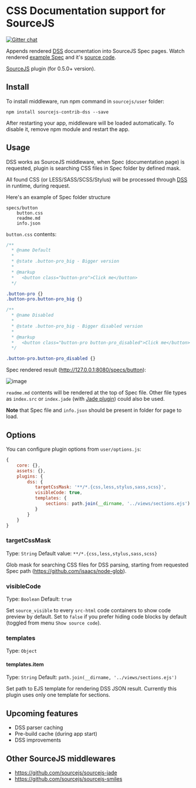 # CSS Documentation support for SourceJS

[![Gitter chat](https://badges.gitter.im/gitterHQ/gitter.png)](https://gitter.im/sourcejs/Source)

Appends rendered [DSS](https://github.com/darcyclarke/DSS) documentation into SourceJS Spec pages. Watch rendered [example Spec](http://sourcejs.com/specs/examples/dss/) and it's [source code](https://github.com/sourcejs/examples/blob/master/dss/css/dss.css).

[SourceJS](http://sourcejs.com) plugin (for 0.5.0+ version).

## Install

To install middleware, run npm command in `sourcejs/user` folder:

```
npm install sourcejs-contrib-dss --save
```

After restarting your app, middleware will be loaded automatically. To disable it, remove npm module and restart the app.

## Usage

DSS works as SourceJS middleware, when Spec (documentation page) is requested, plugin is searching CSS files in Spec folder by defined mask.

All found CSS (or LESS/SASS/SCSS/Stylus) will be processed through [DSS](https://github.com/darcyclarke/DSS) in runtime, during request.

Here's an example of Spec folder structure

```
specs/button
    button.css
    readme.md
    info.json
```

`button.css` contents:

```css
/**
  * @name Default
  *
  * @state .button-pro_big - Bigger version
  *
  * @markup
  *   <button class="button-pro">Click me</button>
  */

.button-pro {}
.button-pro.button-pro_big {}

/**
  * @name Disabled
  *
  * @state .button-pro_big - Bigger disabled version
  *
  * @markup
  *   <button class="button-pro button-pro_disabled">Click me</button>
  */

.button-pro.button-pro_disabled {}
```

Spec rendered result (http://127.0.0.1:8080/specs/button):

![image](http://d.pr/i/GH6g+)

`readme.md` contents will be rendered at the top of Spec file. Other file types as `index.src` or `index.jade` (with [Jade plugin](https://github.com/sourcejs/sourcejs-jade)) could also be used.

**Note** that Spec file and `info.json` should be present in folder for page to load.

## Options

You can configure plugin options from `user/options.js`:

```js
{
    core: {},
    assets: {},
    plugins: {
        dss: {
           targetCssMask: '**/*.{css,less,stylus,sass,scss}',
           visibleCode: true,
           templates: {
               sections: path.join(__dirname, '../views/sections.ejs')
           }
        }
    }
}
```

### targetCssMask

Type: `String`
Default value: `**/*.{css,less,stylus,sass,scss}`

Glob mask for searching CSS files for DSS parsing, starting from requested Spec path (https://github.com/isaacs/node-glob).

### visibleCode

Type: `Boolean`
Default: `true`

Set `source_visible` to every `src-html` code containers to show code preview by default. Set to `false` if you prefer hiding code blocks by default (toggled from menu `Show source code`).

### templates

Type: `Object`

#### templates.item

Type: `String`
Default: `path.join(__dirname, '../views/sections.ejs')`

Set path to EJS template for rendering DSS JSON result. Currently this plugin uses only one template for sections.

## Upcoming features

* DSS parser caching
* Pre-build cache (during app start)
* DSS improvements

## Other SourceJS middlewares

* https://github.com/sourcejs/sourcejs-jade
* https://github.com/sourcejs/sourcejs-smiles
